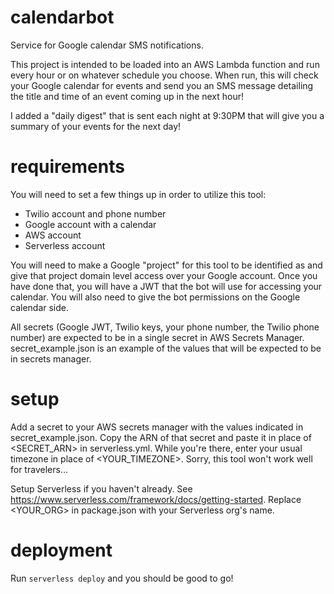 # calendarbot

Service for Google calendar SMS notifications.

This project is intended to be loaded into an AWS Lambda function and run every hour or on whatever schedule you choose. When run, this will check your Google calendar for events and send you an SMS message detailing the title and time of an event coming up in the next hour!

I added a "daily digest" that is sent each night at 9:30PM that will give you a summary of your events for the next day!

# requirements

You will need to set a few things up in order to utilize this tool:

- Twilio account and phone number
- Google account with a calendar
- AWS account
- Serverless account

You will need to make a Google "project" for this tool to be identified as and give that project domain level access over your Google account. Once you have done that, you will have a JWT that the bot will use for accessing your calendar. You will also need to give the bot permissions on the Google calendar side.

All secrets (Google JWT, Twilio keys, your phone number, the Twilio phone number) are expected to be in a single secret in AWS Secrets Manager. secret_example.json is an example of the values that will be expected to be in secrets manager.

# setup

Add a secret to your AWS secrets manager with the values indicated in secret_example.json. Copy the ARN of that secret and paste it in place of <SECRET_ARN> in serverless.yml. While you're there, enter your usual timezone in place of <YOUR_TIMEZONE>. Sorry, this tool won't work well for travelers...

Setup Serverless if you haven't already. See https://www.serverless.com/framework/docs/getting-started. Replace <YOUR_ORG> in package.json with your Serverless org's name.

# deployment

Run `serverless deploy` and you should be good to go!
